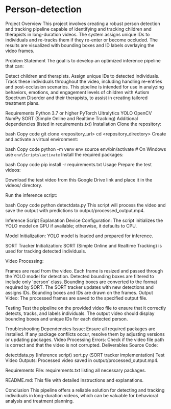 # Person-detection

Project Overview
This project involves creating a robust person detection and tracking pipeline capable of identifying and tracking children and therapists in long-duration videos. The system assigns unique IDs to individuals and re-tracks them if they re-enter or become occluded. The results are visualized with bounding boxes and ID labels overlaying the video frames.

Problem Statement
The goal is to develop an optimized inference pipeline that can:

Detect children and therapists.
Assign unique IDs to detected individuals.
Track these individuals throughout the video, including handling re-entries and post-occlusion scenarios.
This pipeline is intended for use in analyzing behaviors, emotions, and engagement levels of children with Autism Spectrum Disorder and their therapists, to assist in creating tailored treatment plans.

Requirements
Python 3.7 or higher
PyTorch
Ultralytics YOLO
OpenCV
NumPy
SORT (Simple Online and Realtime Tracking)
Additional dependencies (listed in requirements.txt)
Installation
Clone the repository:

bash
Copy code
git clone <repository_url>
cd <repository_directory>
Create and activate a virtual environment:

bash
Copy code
python -m venv env
source env/bin/activate  # On Windows use `env\Scripts\activate`
Install the required packages:

bash
Copy code
pip install -r requirements.txt
Usage
Prepare the test videos:

Download the test video from this Google Drive link and place it in the videos/ directory.

Run the inference script:

bash
Copy code
python detectdata.py
This script will process the video and save the output with predictions to output/processed_output.mp4.

Inference Script Explanation
Device Configuration: The script initializes the YOLO model on GPU if available; otherwise, it defaults to CPU.

Model Initialization: YOLO model is loaded and prepared for inference.

SORT Tracker Initialization: SORT (Simple Online and Realtime Tracking) is used for tracking detected individuals.

Video Processing:

Frames are read from the video.
Each frame is resized and passed through the YOLO model for detection.
Detected bounding boxes are filtered to include only 'person' class.
Bounding boxes are converted to the format required by SORT.
The SORT tracker updates with new detections and assigns IDs.
Bounding boxes and IDs are drawn on the frames.
Output Video: The processed frames are saved to the specified output file.

Testing
Test the pipeline on the provided video file to ensure that it correctly detects, tracks, and labels individuals. The output video should display bounding boxes and unique IDs for each detected person.

Troubleshooting
Dependencies Issue: Ensure all required packages are installed. If any package conflicts occur, resolve them by adjusting versions or updating packages.
Video Processing Errors: Check if the video file path is correct and that the video is not corrupted.
Deliverables
Source Code:

detectdata.py (Inference script)
sort.py (SORT tracker implementation)
Test Video Outputs: Processed video saved in output/processed_output.mp4.

Requirements File: requirements.txt listing all necessary packages.

README.md: This file with detailed instructions and explanations.

Conclusion
This pipeline offers a reliable solution for detecting and tracking individuals in long-duration videos, which can be valuable for behavioral analysis and treatment planning.

